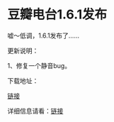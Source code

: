 # 豆瓣电台1.6.1发布

嘘～低调，1.6.1发布了……

更新说明：

1、修复一个静音bug。

下载地址：

[链接](/attachment/up/doubanfm/DoubanFMSetup_1.6.1.exe)

详细信息请看：[链接](/article/doubanfm)
